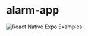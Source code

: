 # alarm-app



<img src="https://user-images.githubusercontent.com/71586417/178148040-911fb6ae-19d3-403c-a255-30ce8ce1fdac.png" alt="React Native Expo Examples" />
